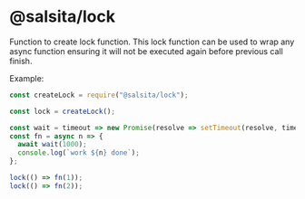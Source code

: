 # @salsita/lock

Function to create lock function. This lock function can be used to wrap any async function ensuring it will not be executed again before previous call finish.

Example:

```js
const createLock = require("@salsita/lock");

const lock = createLock();

const wait = timeout => new Promise(resolve => setTimeout(resolve, timeout));
const fn = async n => {
  await wait(1000);
  console.log(`work ${n} done`);
};

lock(() => fn(1));
lock(() => fn(2));
```
